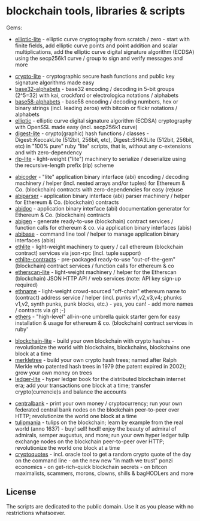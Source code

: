 # blockchain tools, libraries & scripts

Gems:

- [elliptic-lite](elliptic-lite) - elliptic curve cryptography from scratch / zero - start with finite fields, add elliptic curve points and point addition and scalar multiplications, add the elliptic curve digital signature algorithm (ECDSA) using the secp256k1 curve / group to sign and verify messages and more


<!-- break -->

- [crypto-lite](crypto-lite) - cryptographic secure hash functions and public key signature algorithms made easy
- [base32-alphabets](base32-alphabets) - base32 encoding / decoding in 5-bit groups (2^5=32) with kai, crockford or electrologica notations / alphabets
- [base58-alphabets](base58-alphabets) - base58 encoding / decoding numbers, hex or binary strings (incl. leading zeros) with bitcoin or flickr notations / alphabets
- [elliptic](elliptic) - elliptic curve digital signature algorithm (ECDSA) cryptography with OpenSSL made easy (incl. secp256k1 curve)
- [digest-lite](digest-lite) - crypto(graphic) hash functions / classes - Digest::KeccakLite (512bit, 256bit, etc), Digest::SHA3Lite (512bit, 256bit, etc) in "100% pure" ruby "lite" scripts, that is, without any c-extensions and with zero-dependency
- [rlp-lite](rlp-lite) - light-weight ("lite") machinery to serialize / deserialize using the recursive-length prefix (rlp) scheme



<!-- break -->

- [abicoder](abicoder) - "lite" application binary interface (abi) encoding / decoding machinery / helper (incl. nested arrays and/or tuples) for Ethereum & Co. (blockchain) contracts with zero-dependencies for easy (re)use
- [abiparser](abiparser) - application binary interface (abi) parser machinery / helper for Ethereum & Co. (blockchain) contracts
- [abidoc](abidoc) - application binary interface (abi) documentation generator for Ethereum & Co. (blockchain) contracts
- [abigen](abigen) - generate ready-to-use (blockchain) contract services / function calls for ethereum & co. via application binary interfaces (abis)
- [abibase](abibase) - command line tool / helper to manage application binary interfaces (abis)
- [ethlite](ethlite) - light-weight machinery to query / call ethereum (blockchain contract) services via json-rpc (incl. tuple support)
- [ethlite-contracts](ethlite-contracts) - pre-packaged ready-to-use "out-of-the-gem" (blockchain) contract services / function calls for ethereum & co
- [etherscan-lite](etherscan-lite) - light-weight machinery / helper for the Etherscan (blockchain) JSON HTTP API / web services (note: API key sign-up required)
- [ethname](ethname) - light-weight crowd-sourced "off-chain" ethereum name to (contract) address service / helper (incl. punks v1,v2,v3,v4; phunks v1,v2, synth punks, punk blocks, etc.)  - yes, you can! - add more names / contracts via git ;-)
- [ethers](ethers) -  "high-level" all-in-one umbrella quick starter gem for easy installation & usage for ethereum & co. (blockchain) contract services in ruby'



<!-- break -->

- [blockchain-lite](blockchain-lite)   - build your own blockchain with crypto hashes - revolutionize the world with blockchains, blockchains, blockchains one block at a time
- [merkletree](merkletree)  - build your own crypto hash trees; named after Ralph Merkle who patented hash trees in 1979 (the patent expired in 2002); grow your own money on trees
- [ledger-lite](ledger-lite)  - hyper ledger book for the distributed blockchain internet era; add your transactions one block at a time; transfer crypto(currencie)s and balance the accounts

<!-- gems in progress / alpha
- [p2p](p2p)  - build your own peer-to-peer (p2p) networks; run your own peer-to-peer (p2p) nodes over HTTP
-->


<!-- break -->

- [centralbank](centralbank)  - print your own money / cryptocurrency; run your own federated central bank nodes on the blockchain peer-to-peer over HTTP; revolutionize the world one block at a time
- [tulipmania](tulipmania)  - tulips on the blockchain; learn by example from the real world (anno 1637) - buy! sell! hodl! enjoy the beauty of admiral of admirals, semper augustus, and more; run your own hyper ledger tulip exchange nodes on the blockchain peer-to-peer over HTTP; revolutionize the world one block at a time
- [cryptoquotes](cryptoquotes) - incl. oracle tool to get a random crypto quote of the day on the command line - on the new new "in math we trust" ponzi economics - on get-rich-quick blockchain secrets - on bitcon maximalists, scammers, morons, clowns, shills & bagHODLers and more




## License

The scripts are dedicated to the public domain.
Use it as you please with no restrictions whatsoever.
